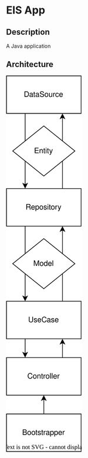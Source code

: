 # EIS App

## Description

A Java application

## Architecture

![Architecture](./docs/architecture.svg)
